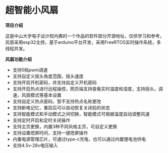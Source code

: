 # 超智能小风扇
**项目介绍**

这是中山大学电子设计校内赛的一个作品的软件部分开源地址，仅供学习和参考。风扇采用esp32主控，基于arduino平台开发，采用FreeRTOS实时操作系统，多线程并发。

**风扇功能介绍**

- 支持5档pwm调速
- 支持自定义摇头角度范围，摇头速度
- 支持开启开机密码，并支持自定义开机密码
- 支持开启热点进行远程操控，网页端支持查看实时温度和湿度，支持摇头，调速，风扇模式等基本设置
- 支持自定义热点密码，暂不支持热点名称更改
- 支持断电记忆，重启后可以自动恢复关闭前的状态
- 支持智能模式和手动模式之间切换，智能模式可根据温度自动调整风速
- 支持定时开启和定时关闭操作
- 支持主页更换，内置3种不同风格主页，可自定义更换
- 支持设置熄屏时间，支持一键熄屏操作
- 内置电源管理芯片，可通过type-c充电，也可以通过内置锂电池供电
- 支持4.5v-28v电压输入
